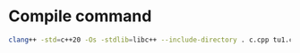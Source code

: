 # Compile command

```sh
clang++ -std=c++20 -Os -stdlib=libc++ --include-directory . c.cpp tu1.cpp tu2.cpp tu3.cpp main.cpp -o main 
```